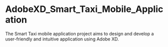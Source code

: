 # AdobeXD_Smart_Taxi_Mobile_Application
 The Smart Taxi mobile application project aims to design and develop a user-friendly and intuitive application using Adobe XD.
